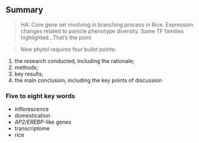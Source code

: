 ## Summary

> HA: Core gene set involving in branching process in Rice. Expression changes related to panicle phenotype diversity. Same TF families highlighted…That’s the point

> New phytol requires four bullet points:

1. the research conducted, including the rationale;
2. methods;
3. key results;
4. the main conclusion, including the key points of discussion

### Five to eight key words

- inflorescence
- domestication
- *AP2/EREBP*-like genes
- transcriptome
- rice
